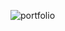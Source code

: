 ![portfolio](https://user-images.githubusercontent.com/74523461/116762286-f2254380-a9e7-11eb-8677-2f18a5ed604b.gif)



